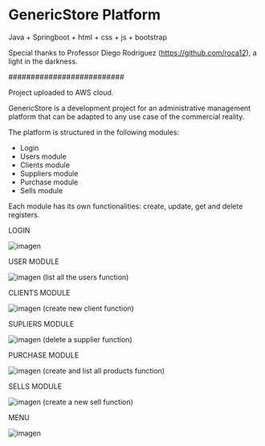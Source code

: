 # GenericStore Platform
 
Java + Springboot + html + css + js + bootstrap

Special thanks to Professor Diego Rodriguez (https://github.com/roca12), a light in the darkness.


##########################

Project uploaded to AWS cloud.


GenericStore is a development project for an administrative management platform that can be adapted to any use case of the commercial reality.

The platform is structured in the following modules:

- Login
- Users module
- Clients module
- Suppliers module
- Purchase module
- Sells module

Each module has its own functionalities: create, update, get and delete registers.

LOGIN 

![imagen](https://user-images.githubusercontent.com/83882464/138946542-3322e516-2209-4090-a514-aa197b0fffcf.png)


USER MODULE

![imagen](https://user-images.githubusercontent.com/83882464/138946244-027c8689-b1c9-4c39-852c-a23633ab1aa9.png)
(list all the users function)



CLIENTS MODULE

![imagen](https://user-images.githubusercontent.com/83882464/138947515-dcb492b4-bacc-4820-95aa-02b1923bbefe.png)
(create new client function)



SUPLIERS MODULE

![imagen](https://user-images.githubusercontent.com/83882464/138949776-508e476d-2890-42c6-9649-3d2ecae2d93f.png)
(delete a supplier function)



PURCHASE MODULE

![imagen](https://user-images.githubusercontent.com/83882464/138951351-ce962204-d382-4318-a897-ce0aef5a1be8.png)
(create and list all products function)



SELLS MODULE

![imagen](https://user-images.githubusercontent.com/83882464/138950617-d42337c7-ecfe-4176-9221-8763e4c33f51.png)
(create a new sell function)



MENU

![imagen](https://user-images.githubusercontent.com/83882464/138952036-1a7f6151-adda-40ce-aeb5-dc803a278dd6.png)









